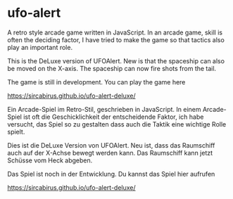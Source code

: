 # ufo-alert
A retro style arcade game written in JavaScript. In an arcade game, skill is often the deciding factor, 
I have tried to make the game so that tactics also play an important role.

This is the DeLuxe version of UFOAlert. New is that the spaceship can also be moved on the X-axis. The spaceship can now fire shots from the tail.

The game is still in development. You can play the game here

https://sircabirus.github.io/ufo-alert-deluxe/

Ein Arcade-Spiel im Retro-Stil, geschrieben in JavaScript. In einem Arcade-Spiel ist oft die Geschicklichkeit der entscheidende Faktor, 
ich habe versucht, das Spiel so zu gestalten dass auch die Taktik eine wichtige Rolle spielt.

Dies ist die DeLuxe Version von UFOAlert. Neu ist, dass das Raumschiff auch auf der X-Achse bewegt werden kann. Das Raumschiff kann jetzt Schüsse 
vom Heck abgeben.

Das Spiel ist noch in der Entwicklung. Du kannst das Spiel hier aufrufen

https://sircabirus.github.io/ufo-alert-deluxe/

